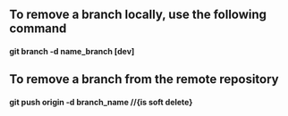 ## To remove a branch locally, use the following command
#### git branch -d name_branch [dev]

## To remove a branch from the remote repository
#### git push origin -d branch_name //{is soft delete}
